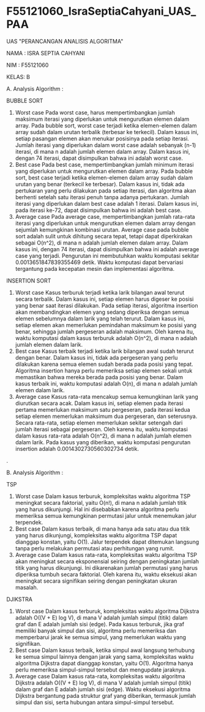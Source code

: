 # F55121060_IsraSeptiaCahyani_UAS_PAA

UAS "PERANCANGAN ANALISIS ALGORITMA"

NAMA : ISRA SEPTIA CAHYANI

NIM  : F55121060

KELAS: B

A. Analysis Algorithm :

   BUBBLE SORT
   1. Worst case
      Pada worst case, harus mempertimbangkan jumlah maksimum iterasi yang diperlukan untuk mengurutkan elemen dalam array. Pada bubble sort, worst case terjadi ketika
      elemen-elemen dalam array sudah dalam urutan terbalik (terbesar ke terkecil). Dalam kasus ini, setiap pasangan elemen akan menukar posisinya pada setiap iterasi.
      Jumlah iterasi yang diperlukan dalam worst case adalah sebanyak (n-1) iterasi, di mana n adalah jumlah elemen dalam array. Dalam kasus ini, dengan 74 iterasi,
      dapat disimpulkan bahwa ini adalah worst case.
   3. Best case
      Pada best case, mempertimbangkan jumlah minimum iterasi yang diperlukan untuk mengurutkan elemen dalam array. Pada bubble sort, best case terjadi ketika
      elemen-elemen dalam array sudah dalam urutan yang benar (terkecil ke terbesar). Dalam kasus ini, tidak ada pertukaran yang perlu dilakukan pada setiap iterasi,
      dan algoritma akan berhenti setelah satu iterasi penuh tanpa adanya pertukaran. Jumlah iterasi yang diperlukan dalam best case adalah 1 iterasi. Dalam kasus ini,
      pada iterasi ke-72, dapat disimpulkan bahwa ini adalah best case.
   5. Average case
      Pada average case, mempertimbangkan jumlah rata-rata iterasi yang diperlukan untuk mengurutkan elemen dalam array dengan sejumlah kemungkinan kombinasi urutan.
      Average case pada bubble sort adalah sulit untuk dihitung secara tepat, tetapi dapat diperkirakan sebagai O(n^2), di mana n adalah jumlah elemen dalam array.
      Dalam kasus ini, dengan 74 iterasi, dapat disimpulkan bahwa ini adalah average case yang terjadi.
    Pengurutan ini membutuhkan waktu komputasi sekitar 0.0013651847839355469 detik. Waktu komputasi dapat bervariasi tergantung pada kecepatan mesin dan implementasi algoritma.

   INSERTION SORT
   1. Worst case
      Kasus terburuk terjadi ketika larik bilangan awal terurut secara terbalik. Dalam kasus ini, setiap elemen harus digeser ke posisi yang benar saat iterasi dilakukan.
      Pada setiap iterasi, algoritma insertion akan membandingkan elemen yang sedang diperiksa dengan semua elemen sebelumnya dalam larik yang telah terurut.
      Dalam kasus ini, setiap elemen akan memerlukan pemindahan maksimum ke posisi yang benar, sehingga jumlah pergeseran adalah maksimum. Oleh karena itu,
      waktu komputasi dalam kasus terburuk adalah O(n^2), di mana n adalah jumlah elemen dalam larik.
   3. Best case
      Kasus terbaik terjadi ketika larik bilangan awal sudah terurut dengan benar. Dalam kasus ini, tidak ada pergeseran yang perlu dilakukan karena semua elemen sudah
      berada pada posisi yang tepat. Algoritma insertion hanya perlu memeriksa setiap elemen sekali untuk memastikan bahwa mereka berada pada posisi yang benar.
      Dalam kasus terbaik ini, waktu komputasi adalah O(n), di mana n adalah jumlah elemen dalam larik.
   5. Average case
      Kasus rata-rata mencakup semua kemungkinan larik yang diurutkan secara acak. Dalam kasus ini, setiap elemen pada iterasi pertama memerlukan maksimum satu pergeseran,
      pada iterasi kedua setiap elemen memerlukan maksimum dua pergeseran, dan seterusnya. Secara rata-rata, setiap elemen memerlukan sekitar setengah dari jumlah iterasi
      sebagai pergeseran. Oleh karena itu, waktu komputasi dalam kasus rata-rata adalah O(n^2), di mana n adalah jumlah elemen dalam larik.
    Pada kasus yang diberikan, waktu komputasi pengurutan insertion adalah 0.0014302730560302734 detik.


.

      
B. Analysis Algorithm :

   TSP
   1. Worst case
      Dalam kasus terburuk, kompleksitas waktu algoritma TSP meningkat secara faktorial, yaitu O(n!), di mana n adalah jumlah titik yang harus dikunjungi.
      Hal ini disebabkan karena algoritma perlu memeriksa semua kemungkinan permutasi jalur untuk menemukan jalur terpendek.
   3. Best case
      Dalam kasus terbaik, di mana hanya ada satu atau dua titik yang harus dikunjungi, kompleksitas waktu algoritma TSP dapat dianggap konstan, yaitu O(1).
      Jalur terpendek dapat ditemukan langsung tanpa perlu melakukan permutasi atau perhitungan yang rumit.
   5. Average case
      Dalam kasus rata-rata, kompleksitas waktu algoritma TSP akan meningkat secara eksponensial seiring dengan peningkatan jumlah titik yang harus dikunjungi.
      Ini dikarenakan jumlah permutasi yang harus diperiksa tumbuh secara faktorial. Oleh karena itu, waktu eksekusi akan meningkat secara signifikan seiring
      dengan peningkatan ukuran masalah.
      
   DJIKSTRA
   1. Worst case
      Dalam kasus terburuk, kompleksitas waktu algoritma Dijkstra adalah O((V + E) log V), di mana V adalah jumlah simpul (titik) dalam graf dan E adalah jumlah
      sisi (edge). Pada kasus terburuk, jika graf memiliki banyak simpul dan sisi, algoritma perlu memeriksa dan memperbarui jarak ke semua simpul, yang memerlukan
      waktu yang signifikan.
   3. Best case
      Dalam kasus terbaik, ketika simpul awal langsung terhubung ke semua simpul lainnya dengan jarak yang sama, kompleksitas waktu algoritma Dijkstra dapat
      dianggap konstan, yaitu O(1). Algoritma hanya perlu memeriksa simpul-simpul tersebut dan mengupdate jaraknya.
   4. Average case
      Dalam kasus rata-rata, kompleksitas waktu algoritma Dijkstra adalah O((V + E) log V), di mana V adalah jumlah simpul (titik) dalam graf dan E adalah
      jumlah sisi (edge). Waktu eksekusi algoritma Dijkstra bergantung pada struktur graf yang diberikan, termasuk jumlah simpul dan sisi, serta hubungan antara
      simpul-simpul tersebut.
